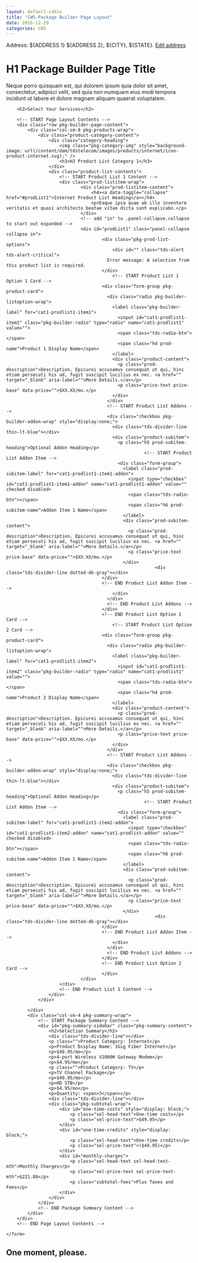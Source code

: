 ```yaml
---
layout: default-cable
title: "CWS-Package Builder Page Layout"
date: 2016-12-29
categories: CWS
---
```

<style>

</style>
<div class="tds-error-msg tds-error-info">
	<div class="container">
		<p>Address: <span class="userGreeting-address"><span class="has-titleCase">${ADDRESS 1} ${ADDRESS 2}, ${CITY}</span>, <span class="has-allCaps">${STATE}</span></span>. <a href="/visitor/address-entry.html?redirectDestination=%2Fshop.html">Edit address</a></p>
	</div>
</div>
<div class="container">
	<h1 class="page-header">H1 Package Builder Page Title</h1>
	<p>Neque porro quisquam est, qui dolorem ipsum quia dolor sit amet, consectetur, adipisci velit, sed quia non numquam eius modi tempora incidunt ut labore et dolore magnam aliquam quaerat voluptatem.</p>
</div>
<div class="container pkg-builder-container">
	<form method="post" class="pkg-builder-form page-layout">

		<h2>Select Your Services</h2>

		<!-- START Page Layout Contents -->
		<div class="row pkg-builder-page-content">
			<div class="col-sm-8 pkg-products-wrap">
				<div class="product-category-content">
					<div class="category-heading">
						<img class="pkg-category-img" style="background-image: url(/content/dam/tdstelecom/images/products/internet/icon-product-internet.svg);" />
						<h3>H3 Product List Category 1</h3>
					</div>
					<div class="product-list-contents">
						<!-- START Product List 1 Content -->
						<div class="prod-listitem-wrap">
								<div class="prod-listitem-content">
									<h4><a data-toggle="collapse" href="#prodList1">Internet Product List Heading</a></h4>
									<p>Eaque ipsa quae ab illo inventore veritatis et quasi architecto beatae vitae dicta sunt explicabo.</p>
								</div>
								<!-- add "in" to .panel-collapse.collapse to start out expanded -->
								<div id="prodList1" class="panel-collapse collapse in">
										<div class="pkg-prod-list-options">
											<div id="" class="tds-alert tds-alert-critical">
									      Error message: A selection from this product list is required.
									    </div>
											<!-- START Product List 1 Option 1 Card -->
									    <div class="form-group pkg-product-card">
									      <div class="radio pkg-builder-listoption-wrap">
									        <label class="pkg-builder-label" for="cat1-prodlist1-item1">
									          <input id="cat1-prodlist1-item1" class="pkg-builder-radio" type="radio" name="cat1-prodlist1" value="">
									          <span class="tds-radio-btn"></span>
									          <span class="h4 prod-name">Product 1 Display Name</span>
									        </label>
									        <div class="product-content">
									          <p class="prod-description">Description. Epicurei accusamus consequat ut qui, hinc etiam persecuti his ad, fugit suscipit lucilius ex nec. <a href="" target="_blank" aria-label="">More Details.</a></p>
									          <p class="price-text price-base" data-price="">$XX.XX/mo.</p>
									        </div>
									      </div>
									      <!-- START Product List Addons -->
									      <div class="checkbox pkg-builder-addon-wrap" style="display:none;">
									        <div class="tds-divider-line thin-lt-blue"></div>
									        <div class="product-subitem">
									          <p class="h5 prod-subitem-heading">Optional Addon Heading</p>
														<!-- START Product List Addon Item -->
									          <div class="form-group">
									            <label class="prod-subitem-label" for="cat1-prodlist1-item1-addon">
									              <input type="checkbox" id="cat1-prodlist1-item1-addon" name="cat1-prodlist1-addon" value="" checked disabled>
									              <span class="tds-radio-btn"></span>
									              <span class="h6 prod-subitem-name">Addon Item 1 Name</span>
									            </label>
									            <div class="prod-subitem-content">
									              <p class="prod-description">Description. Epicurei accusamus consequat ut qui, hinc etiam persecuti his ad, fugit suscipit lucilius ex nec. <a href="" target="_blank" aria-label="">More Details.</a></p>
									              <p class="price-text price-base" data-price="">$XX.XX/mo.</p>
									            </div>
															<div class="tds-divider-line dotted-dk-gray"></div>
						                </div>
						                <!-- END Product List Addon Item -->
									        </div>
									      </div>
									      <!-- END Product List Addons -->
									    </div>
									    <!-- END Product List Option 1 Card -->
											<!-- START Product List Option 2 Card -->
									    <div class="form-group pkg-product-card">
									      <div class="radio pkg-builder-listoption-wrap">
									        <label class="pkg-builder-label" for="cat1-prodlist1-item2">
									          <input id="cat1-prodlist1-item2" class="pkg-builder-radio" type="radio" name="cat1-prodlist1" value="">
									          <span class="tds-radio-btn"></span>
									          <span class="h4 prod-name">Product 2 Display Name</span>
									        </label>
									        <div class="product-content">
									          <p class="prod-description">Description. Epicurei accusamus consequat ut qui, hinc etiam persecuti his ad, fugit suscipit lucilius ex nec. <a href="" target="_blank" aria-label="">More Details.</a></p>
									          <p class="price-text price-base" data-price="">$XX.XX/mo.</p>
									        </div>
									      </div>
									      <!-- START Product List Addons -->
									      <div class="checkbox pkg-builder-addon-wrap" style="display:none;">
									        <div class="tds-divider-line thin-lt-blue"></div>
									        <div class="product-subitem">
									          <p class="h5 prod-subitem-heading">Optional Addon Heading</p>
														<!-- START Product List Addon Item -->
									          <div class="form-group">
									            <label class="prod-subitem-label" for="cat1-prodlist1-item2-addon">
									              <input type="checkbox" id="cat1-prodlist1-item2-addon" name="cat1-prodlist-addon" value="" checked disabled>
									              <span class="tds-radio-btn"></span>
									              <span class="h6 prod-subitem-name">Addon Item 1 Name</span>
									            </label>
									            <div class="prod-subitem-content">
									              <p class="prod-description">Description. Epicurei accusamus consequat ut qui, hinc etiam persecuti his ad, fugit suscipit lucilius ex nec. <a href="" target="_blank" aria-label="">More Details.</a></p>
									              <p class="price-text price-base" data-price="">$XX.XX/mo.</p>
									            </div>
															<div class="tds-divider-line dotted-dk-gray"></div>
						                </div>
						                <!-- END Product List Addon Item -->
									        </div>
									      </div>
									      <!-- END Product List Addons -->
									    </div>
									    <!-- END Product List Option 2 Card -->
										</div>
								</div>
						</div>
						<!-- END Product List 1 Content -->
					</div>
				</div>

			</div>
			<div class="col-sm-4 pkg-summary-wrap">
				<!-- START Package Summary Content -->
				<div id="pkg-summary-sidebar" class="pkg-summary-content">
					<h2>Selection Summary</h2>
					<div class="tds-divider-line"></div>
					<p class="">Product Category: Internet</p>
					<p>Product Display Name: 1Gig Fiber Internet</p>
					<p>$49.95/mo</p>
					<p>4-port Wireless V1000H Gateway Modem</p>
					<p>$4.95/mo</p>
					<p class="">Product Category: TV</p>
					<p>TV Channel Package</p>
					<p>$49.95/mo</p>
					<p>HD STB</p>
					<p>$4.95/mo</p>
					<p>Quantity: <span>3</span></p>
					<div class="tds-divider-line"></div>
					<div class="pkg-subtotal-wrap">
						<div id="one-time-costs" style="display: block;">
							<p class="sel-head-text">One-time costs</p>
							<p class="sel-price-text">$49.95</p>
						</div>
						<div id="one-time-credits" style="display: block;">
							<p class="sel-head-text">One-time credits</p>
							<p class="sel-price-text">($49.95)</p>
						</div>
						<div id="monthly-charges">
							<p class="sel-head-text sel-head-text-mth">Monthly Charges</p>
							<p class="sel-price-text sel-price-text-mth">$221.88</p>
							<p class="subtotal-fees">Plus Taxes and Fees</p>
						</div>
					</div>
				</div>
				<!-- END Package Summary Content -->
			</div>
		</div>
		<!-- END Page Layout Contents -->

	</form>
</div>

<!-- START Modal -->
<div id="" class="loadingOverlay modal pkg-builder-modal">
	<div class="modal-dialog">
		<div class="modal-content tds-modal">
			<div class="modal-body tds-msg-box">
				<div class="row">
					<div class="tds-msg-box">
						<div class="spinner"></div>
						<h2>One moment, please.</h2>
					</div>
				</div>
			</div>
		</div>
	</div>
</div>
<!-- END Modal -->

<script language="javascript">
	$(document).ready(function() {
		var $productCard = $('.pkg-product-card');
		var $productAddOn = $('.pkg-builder-addon-wrap');

		$("input:radio.pkg-builder-radio").change(function() {
			//removes highlight from other cards, adds it to selected card
			$(this).closest($productCard).siblings().removeClass('is-selected');
			$(this).closest($productCard).addClass('is-selected', this.checked);
			//hides addons from other cards, reveals addon on selected card
			$(this).closest($productCard).siblings().find($productAddOn).hide();
			$(this).closest($productCard).children($productAddOn).show();
		});

		$("input:checkbox.pkg-builder-radio").change(function() {
			$(this).closest($productCard).toggleClass('is-selected', this.checked);
			$(this).closest($productCard).children($productAddOn).show();
		});
		//each new number spinner needs to be initiated here
		$("input[name='catchSTBadd']").TouchSpin({
			min: 0,
			max: 10,
			initval: 0
		});
		$("input[name='HDSTBadd']").TouchSpin({
			min: 0,
			max: 5,
			initval: 0
		});
		$('[data-clampedwidth]').each(function() {
			var elem = $(this);
			var parentPanel = elem.data('clampedwidth');
			var resizeFn = function() {
				var sideBarNavWidth = $(parentPanel).width() - parseInt(elem.css('paddingLeft')) - parseInt(elem.css('paddingRight')) - parseInt(elem.css('marginLeft')) - parseInt(elem.css('marginRight')) - parseInt(elem.css('borderLeftWidth')) - parseInt(
					elem.css('borderRightWidth'));
				elem.css('width', sideBarNavWidth);
			};

			resizeFn();
			$(window).resize(resizeFn);
		});
	});
</script>
